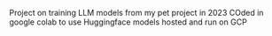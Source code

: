 Project on training LLM models from my pet project in 2023
COded in google colab to use Huggingface models hosted and run on GCP

